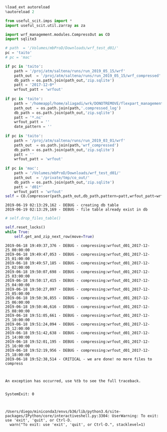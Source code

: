 ```python
%load_ext autoreload
%autoreload 2
```


```python
from useful_scit.imps import * 
import useful_scit.util.zarray as za
```


```python
import wrf_management.modules.CompressOut as CO
import sqlite3

```


```python
# path  = '/Volumes/mbProD/Downloads/wrf_test_d01/'
pc = 'taito'
# pc = 'mac'

if pc is 'taito':
    path = '/proj/atm/saltena/runs/run_2019_05_15/wrf'
    path_out  = '/proj/atm/saltena/runs/run_2019_05_15/wrf_compressed'
    db_path = os.path.join(path_out,'zip.sqlite')
    patt = '2017-12-0*'
    wrfout_patt = 'wrfout'
    
if pc is 'taito':
    path = '/homeappl/home/aliagadi/wrk/DONOTREMOVE/flexpart_management_data/runs/run_2019-06-18_17-40-56_/2017-12-08'
    path_out  = os.path.join(path,'.compressed_log')
    db_path = os.path.join(path_out,'zip.sqlite')
    patt = '*.nc'
    wrfout_patt = ''
    date_pattern = ''
    
if pc is 'taito':
    path = '/proj/atm/saltena/runs/run_2019_03_01/wrf'
    path_out  = os.path.join(path,'wrf_compressed')
    db_path = os.path.join(path_out,'zip.sqlite')
    patt = ''
    wrfout_patt = 'wrfout'
    
if pc is 'mac':
    path = '/Volumes/mbProD/Downloads/wrf_test_d01/'
    path_out  = '/private/tmp/co_out/'
    db_path = os.path.join(path_out,'zip.sqlite')
    patt = 'd01*'
    wrfout_patt = 'wrfout'
self = CO.Compresser(path,path_out,db_path,pattern=patt,wrfout_patt=wrfout_patt,lock_last_date=False)
```

    2019-06-19 02:13:29,162 - DEBUG - creating db table
    2019-06-19 02:13:29,169 - DEBUG - file table already exist in db



```python
# self.drop_files_table()
```


```python
self.reset_locks()
while True:
    self.get_and_zip_next_row(move=True)
```

    2019-06-18 19:49:37,376 - DEBUG - compressing:wrfout_d01_2017-12-25_00:00:00
    2019-06-18 19:49:47,053 - DEBUG - compressing:wrfout_d01_2017-12-25_01:00:00
    2019-06-18 19:49:57,185 - DEBUG - compressing:wrfout_d01_2017-12-25_02:00:00
    2019-06-18 19:50:07,698 - DEBUG - compressing:wrfout_d01_2017-12-25_03:00:00
    2019-06-18 19:50:17,415 - DEBUG - compressing:wrfout_d01_2017-12-25_04:00:00
    2019-06-18 19:50:27,097 - DEBUG - compressing:wrfout_d01_2017-12-25_05:00:00
    2019-06-18 19:50:36,855 - DEBUG - compressing:wrfout_d01_2017-12-25_06:00:00
    2019-06-18 19:50:46,616 - DEBUG - compressing:wrfout_d01_2017-12-25_08:00:00
    2019-06-18 19:51:05,661 - DEBUG - compressing:wrfout_d01_2017-12-25_10:00:00
    2019-06-18 19:51:24,094 - DEBUG - compressing:wrfout_d01_2017-12-25_12:00:00
    2019-06-18 19:51:42,638 - DEBUG - compressing:wrfout_d01_2017-12-25_14:00:00
    2019-06-18 19:52:01,195 - DEBUG - compressing:wrfout_d01_2017-12-25_16:00:00
    2019-06-18 19:52:19,956 - DEBUG - compressing:wrfout_d01_2017-12-25_18:00:00
    2019-06-18 19:52:38,514 - CRITICAL - we are done! no more files to compress



    An exception has occurred, use %tb to see the full traceback.


    SystemExit: 0



    /Users/diego/miniconda3/envs/b36/lib/python3.6/site-packages/IPython/core/interactiveshell.py:3304: UserWarning: To exit: use 'exit', 'quit', or Ctrl-D.
      warn("To exit: use 'exit', 'quit', or Ctrl-D.", stacklevel=1)



```python

```
